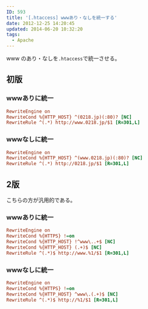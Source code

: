 ```yaml
---
ID: 593
title: '[.htaccess] wwwあり・なしを統一する'
date: 2012-12-25 14:20:45
updated: 2014-06-20 10:32:20
tags:
  - Apache
---
```


www のあり・なしを`.htaccess`で統一させる。

<!--more-->

## 初版

### wwwありに統一

```ini
RewriteEngine on
RewriteCond %{HTTP_HOST} ^(0218.jp)(:80)? [NC]
RewriteRule ^(.*) http://www.0218.jp/$1 [R=301,L]
```

### wwwなしに統一

```ini
RewriteEngine on
RewriteCond %{HTTP_HOST} ^(www.0218.jp)(:80)? [NC]
RewriteRule ^(.*) http://0218.jp/$1 [R=301,L]
```

## 2版

こちらの方が汎用的である。

### wwwありに統一

```ini
RewriteEngine on
RewriteCond %{HTTPS} !=on
RewriteCond %{HTTP_HOST} !^www\..+$ [NC]
RewriteCond %{HTTP_HOST} (.+)$ [NC]
RewriteRule ^(.*)$ http://www.%1/$1 [R=301,L]
```

### wwwなしに統一

```ini
RewriteEngine on
RewriteCond %{HTTPS} !=on
RewriteCond %{HTTP_HOST} ^www\.(.+)$ [NC]
RewriteRule ^(.*)$ http://%1/$1 [R=301,L]
```
